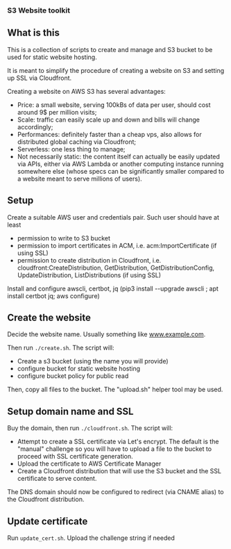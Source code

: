 ### S3 Website toolkit ###

## What is this ##

This is a collection of scripts to create and manage and S3 bucket to be used for static website hosting.

It is meant to simplify the procedure of creating a website on S3 and setting up SSL via Cloudfront.

Creating a website on AWS S3 has several advantages:
  - Price: a small website, serving 100kBs of data per user, should cost around 9$ per million visits;
  - Scale: traffic can easily scale up and down and bills will change accordingly;
  - Performances: definitely faster than a cheap vps, also allows for distributed global caching via Cloudfront;
  - Serverless: one less thing to manage;
  - Not necessarily static: the content itself can actually be easily updated via APIs, either via AWS Lambda or another computing instance running somewhere else (whose specs can be significantly smaller compared to a website meant to serve millions of users). 

## Setup ##

Create a suitable AWS user and credentials pair. Such user should have at least
  - permission to write to S3 bucket
  - permission to import certificates in ACM, i.e. acm:ImportCertificate (if using SSL)
  - permission to create distribution in Cloudfront, i.e. cloudfront:CreateDistribution, GetDistribution, GetDistributionConfig, UpdateDistribution, ListDistributions (if using SSL)

Install and configure awscli, certbot, jq (pip3 install --upgrade awscli ; apt install certbot jq; aws configure)

## Create the website ##

Decide the website name. Usually something like www.example.com.

Then run `./create.sh`. The script will:

  - Create a s3 bucket (using the name you will provide)
  - configure bucket for static website hosting
  - configure bucket policy for public read

Then, copy all files to the bucket. The "upload.sh" helper tool may be used.

## Setup domain name and SSL ##

Buy the domain, then run `./cloudfront.sh`. The script will:

  - Attempt to create a SSL certificate via Let's encrypt. The default is the "manual" challenge so you will have to upload a file to the bucket to proceed with SSL certificate generation.
  - Upload the certificate to AWS Certificate Manager
  - Create a Cloudfront distribution that will use the S3 bucket and the SSL certificate to serve content.

The DNS domain should now be configured to redirect (via CNAME alias) to the Cloudfront distribution.

## Update certificate ##

Run `update_cert.sh`. Upload the challenge string if needed
